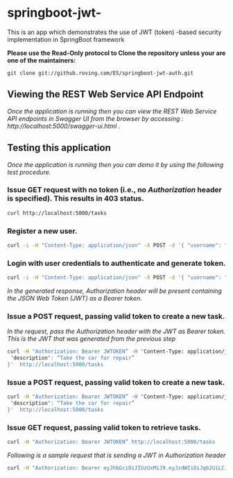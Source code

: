 # springboot-jwt-
This is an app which demonstrates the use of JWT (token) -based security implementation in SpringBoot framework

**Please use the Read-Only protocol to Clone the repository unless your are one of the maintainers:**
```
git clone git://github.roving.com/ES/springboot-jwt-auth.git
```



## Viewing the REST Web Service API Endpoint

*Once the application is running then you can view the REST Web Service API endpoints in Swagger UI from the browser by accessing : http://localhost:5000/swagger-ui.html .*



## Testing this application

*Once the application is running then you can demo it by using the following test procedure.*


### Issue GET request with no token (i.e., no *Authorization* header is specified). This results in 403 status.

```bash
curl http://localhost:5000/tasks
```


### Register a new user.

```bash
curl -i -H "Content-Type: application/json" -X POST -d '{ "username": "smysore", "password": "smysore123" }' http://localhost:5000/users/sign-up
```


### Login with user credentials to authenticate and generate token.

```bash
curl -i -H "Content-Type: application/json" -X POST -d '{ "username": "smysore", "password": "smysore123" }' http://localhost:5000/login
```
*In the generated response, Authorization header will be present containing the JSON Web Token (JWT) as a Bearer token.*


### Issue a POST request, passing valid token to create a new task.
*In the request, pass the Authorization header with the JWT as Bearer token. This is the JWT that was generated from the previous step*
```bash
curl -H "Authorization: Bearer JWTOKEN” -H "Content-Type: application/json" -X POST -d '{
 "description": “Take the car for repair”
}'  http://localhost:5000/tasks
```


### Issue a POST request, passing valid token to create a new task.

```bash
curl -H "Authorization: Bearer JWTOKEN” -H "Content-Type: application/json" -X POST -d '{
 "description": “Take the car for repair”
}'  http://localhost:5000/tasks
```


### Issue GET request, passing valid token to retrieve tasks.

```bash
curl -H "Authorization: Bearer JWTOKEN” http://localhost:5000/tasks
```

*Following is a sample request that is sending a JWT in Authorization header*
```bash
curl -H "Authorization: Bearer eyJhbGciOiJIUzUxMiJ9.eyJzdWIiOiJqb2UiLCJleHAiOjE1MzY2MDMwOTN9.eTsovcPk2nmEO186nM4TrIuPz6DyyTVEXUeVwOi2CqyUpw_1dhM6ZOps38shA6arHBp4nJ4u4tpqfPBHXAkJpw” http://localhost:5000/tasks
```
